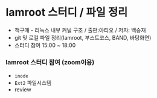 # Iamroot 스터디 / 파일 정리

* 책구매 - 리눅스 내부 커널 구조 / 출판:아티오 / 저자: 백승재 
* git 및 로컬 파일 정리(Iamroot, 부스트코스, BAND, 바탕화면)
* 스터디 참여 15:00 ~ 18:00



### Iamroot 스터디 참여 (zoom이용)

* `inode`
* `Ext2` 파일시스템
* review



